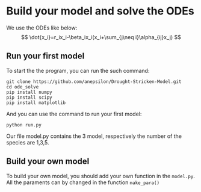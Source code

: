 # Build your model and solve the ODEs
We use the ODEs like below:
$$
\dot{x_i}=r_ix_i-\beta_ix_i(x_i+\sum_{j\neq i}\alpha_{ij}x_j)
$$
## Run your first model
To start the the program, you can run the such command:

```shell
git clone https://github.com/anepsilon/Drought-Stricken-Model.git
cd ode_solve
pip install numpy
pip install scipy
pip install matplotlib
```

And you can use the command to run your first model:

```shell
python run.py
```

Our file model.py contains the 3 model, respectively the number of the species are 1,3,5.
## Build your own model
To build your own model, you should add your own function in the ```model.py```. All the paraments can by changed in the function ```make_para()```
